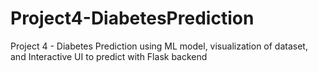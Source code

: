 # Project4-DiabetesPrediction
Project 4 - Diabetes Prediction using ML model, visualization of dataset, and Interactive UI to predict with Flask backend
